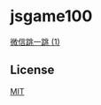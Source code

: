 # jsgame100

[微信跳一跳 (1)](https://dongj0316.github.io/jsgame100/examples/#/wx-jump-stage1)

## License

[MIT](https://opensource.org/licenses/MIT)
